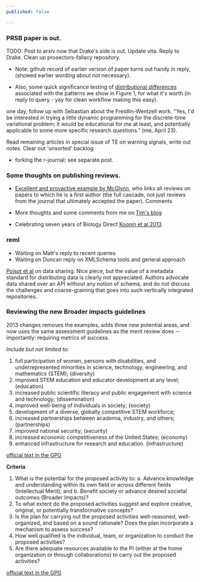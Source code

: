 ```yaml
---
published: false

---
```



### PRSB paper is out.  

TODO: Post to arxiv now that Drake's side is out.  Update vita. Reply to Drake. Clean up prosectors-fallacy repository.  

- Note: github record of earlier version of paper turns out handy in reply, (showed earlier wording about not necessary).  

- Also, some quick significance testing of [distributional differences](https://github.com/cboettig/prosecutors-fallacy/blob/092b004616e2859c1ab1a2d64892c641c7a527d0/inst/doc/sig-tests.md) associated with the patterns we show in Figure 1, for what it's worth (in reply to query - yay for clean workflow making this easy).  


one day, follow up with Sebastian about the Freidlin-Wentzell work.   "Yes, I'd be interested in trying a little dynamic programming for the discrete-time variational problem; it would be educational for me at least, and potentially applicable to some more specific research questions." (me, April 23).  


Read remaining articles in special issue of TE on warning signals, write out notes.  Clear out 'unsorted' backlog


- forking the r-journal; see separate post.



### Some thoughts on publishing reviews. 

- [Excellent and provactive example by McGlynn](http://smallpondscience.com/2013/04/15/transparency-in-research-publish-your-reviews/), who links all reviews on papers to which he is a first author (the full cascade, not just reviews from the journal that ultimately accepted the paper).  Comments

- More thoughts and some comments from me on [Tim's blog](http://timotheepoisot.fr/2013/07/10/sharing-reviews)

- Celebrating seven years of Biology Direct [Koonin et al 2013](http://dx.doi.org/10.1186/1745-6150-8-11)


### reml

* Waiting on Matt's reply to recent queries
* Waiting on Duncan reply on XMLSchema tools and general approach

[Poisot et al](http://figshare.com/articles/Moving_toward_a_sustainable_ecological_science_don_t_let_data_go_to_waste_/693745) on data sharing.  Nice piece, but the value of a metadata standard for distributing data is clearly not appreciated.  Authors advocate data shared over an API without any notion of schema, and do not discuss the challenges and coarse-graining that goes into such vertically integrated repositories.  




### Reviewing the new Broader impacts guidelines

2013 changes removes the examples, adds three new potential areas, and now uses the same assessment guidelines as the merit review does -- importantly: requiring metrics of success. 


_Include but not limited to:_

1. full participation of women, persons with disabilities, and underrepresented minorities in science, technology, engineering, and mathematics (STEM); (diversity)
2. improved STEM education and educator development at any level;  (education)
3. increased public scientific literacy and public engagement with science and technology; (dissemination)
4. improved well-being of individuals in society; (society)
5. development of a diverse, globally competitive STEM workforce;
6. increased partnerships between academia, industry, and others; (partnerships)
7. improved national security; (security)
8. increased economic competitiveness of the United States; (economy)
9. enhanced infrastructure for research and education. (infrastructure)

[official text in the GPG](http://www.nsf.gov/pubs/policydocs/pappguide/nsf13001/gpg_2.jsp#IIC2d)

**Criteria**

1.  What is the potential for the proposed activity to:
  a.  Advance knowledge and understanding within its own field or across different fields (Intellectual Merit); and
  b.  Benefit society or advance desired societal outcomes (Broader Impacts)?
2.  To what extent do the proposed activities suggest and explore creative, original, or potentially transformative concepts?
3.  Is the plan for carrying out the proposed activities well-reasoned, well-organized, and based on a sound rationale? Does the plan incorporate a mechanism to assess success?
4.  How well qualified is the individual, team, or organization to conduct the proposed activities?
5.  Are there adequate resources available to the PI (either at the home organization or through collaborations) to carry out the proposed activities?

[official text in the GPG](http://www.nsf.gov/pubs/policydocs/pappguide/nsf13001/gpg_3.jsp#IIIA2)

